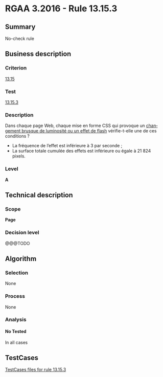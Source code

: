 # RGAA 3.2016 - Rule 13.15.3

## Summary
No-check rule


## Business description

### Criterion
[13.15](http://references.modernisation.gouv.fr/rgaa-accessibilite/2016/criteres.html#crit-13-15)

### Test
[13.15.3](http://references.modernisation.gouv.fr/rgaa-accessibilite/2016/criteres.html#test-13-15-3)

### Description
<div lang="fr">Dans chaque page Web, chaque mise en forme CSS qui provoque un <a href="http://references.modernisation.gouv.fr/rgaa-accessibilite/glossaire.html#changements-brusques-de-luminosite">changement brusque de luminosit&#xE9; ou un effet de flash</a> v&#xE9;rifie-t-elle une de ces conditions&nbsp;? <ul><li>La fr&#xE9;quence de l&#x2019;effet est inf&#xE9;rieure &#xE0; 3 par seconde&nbsp;;</li> <li>La surface totale cumul&#xE9;e des effets est inf&#xE9;rieure ou &#xE9;gale &#xE0; 21&nbsp;824 pixels.</li> </ul></div>

### Level
**A**


## Technical description

### Scope
**Page**

### Decision level
@@@TODO


## Algorithm

### Selection
None

### Process
None

### Analysis

#### No Tested
In all cases


##  TestCases

[TestCases files for rule 13.15.3](https://github.com/Asqatasun/Asqatasun/tree/develop/rules/rules-rgaa3.2016/src/test/resources/testcases/rgaa32016/Rgaa32016Rule131503/)



